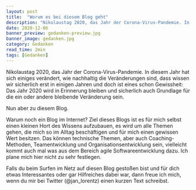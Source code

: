 ```yaml
---
layout: post
title:  "Worum es bei diesem Blog geht"
description: "Nikolaustag 2020, das Jahr der Corona-Virus-Pandemie. In diesem Jahr..."
date: 2020-12-06
banner_preview: gedanken-preview.jpg
banner_image: gedanken.jpg
category: Gedanken
read_time: 2min
tags: [Gedanken]
---
```


Nikolaustag 2020, das Jahr der Corona-Virus-Pandemie. In diesem Jahr hat sich einiges verändert, wie nachhaltig die Veränderungen sind, dass wissen wir sicherlich erst in einigen Jahren und doch ist eines schon Gewissheit: Das Jahr 2020 wird in Erinnerung bleiben und sicherlich auch Grundlage für die ein oder andere bleibende Veränderung sein.

Nun aber zu diesem Blog.

Warum noch ein Blog im Internet? Ziel dieses Blogs ist es für mich selbst einen kleinen Hort des Wissens aufzubauen, es wird um alle Themen gehen, die mich so im Alltag beschäftigen und für mich einen gewissen Wert besitzen. Das können technische Themen, aber auch Coaching-Methoden, Teamentwicklung und Organisationsentwicklung sein, vielleicht kommt auch mal was aus dem Bereich agile Softwareentwicklung dazu. Ich plane mich hier nicht zu sehr festlegen.

Falls du beim Surfen im Netz auf diesen Blog gestoßen bist und für dich etwas Interessantes oder gar Hilfreiches dabei war, dann freue ich mich, wenn du mir bei Twitter (@jan_lorentz) einen kurzen Text schreibst.